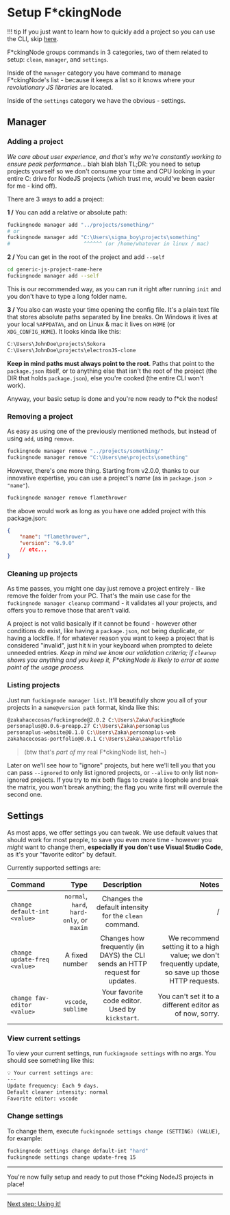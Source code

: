 # Setup F\*ckingNode

!!! tip
    If you just want to learn how to quickly add a project so you can use the CLI, skip [here](#adding-a-project).

F\*ckingNode groups commands in 3 categories, two of them related to setup: `clean`, `manager`, and `settings`.

Inside of the `manager` category you have command to manage F\*ckingNode's list - because it keeps a list so it knows where your _revolutionary JS libraries_ are located.

Inside of the `settings` category we have the obvious - settings.

## Manager

### Adding a project

_We care about user experience, and that's why we're constantly working to ensure peak performance..._ blah blah blah TL;DR: you need to setup projects yourself so we don't consume your time and CPU looking in your entire C: drive for NodeJS projects (which trust me, would've been easier for me - kind off).

There are 3 ways to add a project:

**1 /** You can add a relative or absolute path:

```bash
fuckingnode manager add "../projects/something/"
# or
fuckingnode manager add "C:\Users\sigma_boy\projects\something"
#                        ^^^^^^ (or /home/whatever in linux / mac)
```

**2 /** You can get in the root of the project and add `--self`

```bash
cd generic-js-project-name-here
fuckingnode manager add --self
```

This is our recommended way, as you can run it right after running `init` and you don't have to type a long folder name.

**3 /** You also can waste your time opening the config file. It's a plain text file that stores absolute paths separated by line breaks. On Windows it lives at your local `%APPDATA%`, and on Linux & mac it lives on `HOME` (or `XDG_CONFIG_HOME`). It looks kinda like this:

```txt
C:\Users\JohnDoe\projects\Sokora
C:\Users\JohnDoe\projects\electronJS-clone
```

**Keep in mind paths must always point to the root**. Paths that point to the `package.json` itself, or to anything else that isn't the root of the project (the DIR that holds `package.json`), else you're cooked (the entire CLI won't work).

Anyway, your basic setup is done and you're now ready to f*ck the nodes!

### Removing a project

As easy as using one of the previously mentioned methods, but instead of using `add`, using `remove`.

```bash
fuckingnode manager remove "../projects/something/"
fuckingnode manager remove "C:\Users\me\projects\something"
```

However, there's one more thing. Starting from v2.0.0, thanks to our innovative expertise, you can use a project's _name_ (as in `package.json > "name"`).

```bash
fuckingnode manager remove flamethrower
```

the above would work as long as you have one added project with this package.json:

```json
{
    "name": "flamethrower",
    "version": "6.9.0"
    // etc...
}
```

### Cleaning up projects

As time passes, you might one day just remove a project entirely - like remove the folder from your PC. That's the main use case for the `fuckingnode manager cleanup` command - it validates all your projects, and offers you to remove those that aren't valid.

A project is not valid basically if it cannot be found - however other conditions do exist, like having a `package.json`, not being duplicate, or having a lockfile. If for whatever reason you want to keep a project that is considered "invalid", just hit `N` in your keyboard when prompted to delete unneeded entries. _Keep in mind we know our validation criteria; if `cleanup` shows you anything and you keep it, F\*ckingNode is likely to error at some point of the usage process._

### Listing projects

Just run `fuckingnode manager list`. It'll beautifully show you all of your projects in a `name@version path` format, kinda like this:

```bash
@zakahacecosas/fuckingnode@2.0.2 C:\Users\Zaka\FuckingNode
personaplus@0.0.6-preapp.27 C:\Users\Zaka\personaplus
personaplus-website@0.1.0 C:\Users\Zaka\personaplus-web
zakahacecosas-portfolio@0.0.1 C:\Users\Zaka\zakaportfolio
```

> (btw that's _part of_ my real F*ckingNode list, heh~)

Later on we'll see how to "ignore" projects, but here we'll tell you that you can pass `--ignored` to only list ignored projects, or `--alive` to only list non-ignored projects. If you try to mix both flags to create a loophole and break the matrix, you won't break anything; the flag you write first will overrule the second one.

## Settings

As most apps, we offer settings you can tweak. We use default values that should work for most people, to save you even more time - however you _might_ want to change them, **especially if you don't use Visual Studio Code**, as it's your "favorite editor" by default.

Currently supported settings are:

| Command | Type | Description | Notes |
| :--- | ---: | :--: | ---: |
| `change default-int <value>` | `normal`, `hard`, `hard-only`, or `maxim` | Changes the default intensity for the `clean` command. | / |
| `change update-freq <value>` | A fixed number | Changes how frequently (in DAYS) the CLI sends an HTTP request for updates. | We recommend setting it to a high value; we don't frequently update, so save up those HTTP requests. |
| `change fav-editor <value>` | `vscode`, `sublime` | Your favorite code editor. Used by `kickstart`. | You can't set it to a different editor as of now, sorry. |

### View current settings

To view your current settings, run `fuckingnode settings` with no args. You should see something like this:

```bash
💡 Your current settings are:
---
Update frequency: Each 9 days.
Default cleaner intensity: normal
Favorite editor: vscode
```

### Change settings

To change them, execute `fuckingnode settings change (SETTING) (VALUE)`, for example:

```bash
fuckingnode settings change default-int "hard"
fuckingnode settings change update-freq 15
```

---

You're now fully setup and ready to put those f*cking NodeJS projects in place!

---

[Next step: Using it!](basic-usage.md)
